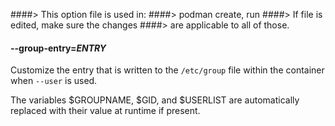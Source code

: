 ####> This option file is used in:
####> podman create, run
####> If file is edited, make sure the changes
####> are applicable to all of those.

#### **--group-entry**=_ENTRY_

Customize the entry that is written to the `/etc/group` file within the container when `--user` is used.

The variables $GROUPNAME, $GID, and $USERLIST are automatically replaced with their value at runtime if present.
